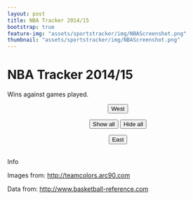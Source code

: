 ```yaml
---
layout: post
title: NBA Tracker 2014/15
bootstrap: true
feature-img: "assets/sportstracker/img/NBAScreenshot.png"
thumbnail: "assets/sportstracker/img/NBAScreenshot.png"
---
```


<meta http-Equiv="Cache-Control" Content="no-cache">
<meta http-Equiv="Pragma" Content="no-cache">
<meta http-Equiv="Expires" Content="0">
<link rel="stylesheet" id="tracker-css" href="/assets/sportstracker/css/style.css" type="text/css" media="all">
<script src="/assets/sportstracker/js/c3.js"></script>
<script src="https://d3js.org/d3.v3.min.js" charset="utf-8"></script>
<!-- Load c3.css -->
<link href="/assets/sportstracker/css/c3.css" rel="stylesheet" type="text/css">
<script src="https://ajax.googleapis.com/ajax/libs/jquery/2.1.3/jquery.min.js"></script>

# NBA Tracker 2014/15

Wins against games played.

<div id="myChart"></div>

<div class="container-fluid">
    <div class="row" id="teamtable">
        <div class="col-6 justify-content-center" id="westTable">
        </div>
        <div class="col-6 justify-content-center" id="eastTable">
        </div>
    </div>
    <div class="row justify-content-center">
        <div class="col-2">
            <p style="text-align: center;">
                <button id="western" type="button" class="btn btn-outline-primary">West</button>
            </p>
        </div>
        <div class="col-4">
            <p style="text-align: center;">
                <button id="showall" type="button" class="btn btn-outline-primary">Show all</button>
                <button id="hideall" type="button" class="btn btn-outline-primary">Hide all</button>
            </p>
        </div>
        <div class="col-2">
            <p style="text-align: center;">
                <button id="eastern" type="button" class="btn btn-outline-primary">East</button>
            </p>
        </div>
    </div>
</div>

<br>
<div class="card">
    <div class="card-header">
        Info
    </div>
    <div class="card-body">
        <p>Images from: <a href="http://teamcolors.arc90.com" target="_blank">http://teamcolors.arc90.com</a></p>
        <p>Data from: <a href="http://www.basketball-reference.com"
                target="_blank">http://www.basketball-reference.com</a></p>
    </div>
</div>

<script>
    // team filtering
    var filter = [];
    var teams = [];
    var eastTeams = [];
    var isEastTeam = [];
    var westTeams = [];

    // load json objects
    var gameData, colourData, conferenceData;
    $.when(
        $.getJSON("/assets/sportstracker/NBA/results2015.json", function (data) {
            gameData = data;
        }),
        $.getJSON("/assets/sportstracker/team-data.json", function (data) {
            colourData = data;
        }),
        $.getJSON("/assets/sportstracker/NBA/conference.json", function (data) {
            conferenceData = data;
        })
    ).then(function () {
        // when both available
        if (conferenceData) {
            splitConferences(conferenceData);
        }
        if (colourData) {
            // create teams table
            constructTeamTable(colourData["NBA"]);
            // split conferences
            // splitTeams();
        }
        else {
            // Request for web data didn't work, handle it
        }
        if (gameData) {
            // display data in chart
            constructData(gameData);
        }
        else {
            // Request for graphic data didn't work, handle it
        }
    });

    // convert name to ID/filename
    function convertNameToID(name) {
        name = name.replace(/ /g, "-");
        name = name.toLowerCase();
        return name;
    }

    // enable show/hide all buttons
    $('#showall').click(function () {
        toggleAll(1);
    });
    $('#hideall').click(function () {
        toggleAll(0);
    });
    function toggleAll(onOff) {
        // change class, change chart
        if (onOff) {
            $('div#teamtable').find("img").attr('class', 'img-thumbnail iconOn');
            chart.show(teams);
            for (i = 0; i < teams.length; i++)
                filter[teams[i]] = 1;
        } else {
            $('div#teamtable').find("img").attr('class', 'img-thumbnail iconOff');
            chart.hide(teams);
            for (i = 0; i < teams.length; i++)
                filter[teams[i]] = 0;
        }
    }

    // conference buttons
    $('#eastern').click(function () {
        // hide all
        toggleAll(0);
        // show just east
        chart.show(eastTeams);
        for (i = 0; i < eastTeams.length; i++) {
            $('#Div' + convertNameToID(eastTeams[i])).find("img").attr('class', 'img-thumbnail iconOn');
            filter[eastTeams[i]] = 1;
        }
    });
    $('#western').click(function () {
        toggleAll(0);
        chart.show(westTeams);
        for (i = 0; i < westTeams.length; i++) {
            $('#Div' + convertNameToID(westTeams[i])).find("img").attr('class', 'img-thumbnail iconOn');
            filter[westTeams[i]] = 1;
        }
    });

    function splitConferences(data) {
        // populate east/west conference
        $.each(data, function (key, val) {
            if (val) {
                isEastTeam[key] = 1;
                // isEastTeam.push(1);
                eastTeams.push(key);
            } else {
                isEastTeam[key] = 0;
                westTeams.push(key);
            }
        });
    }


    // chart colours
    var teamColours = [];
    // create team table
    function constructTeamTable(data) {

        // construct selection table + callbacks
        var rowsize = 10;
        var row = 0;
        var col = 0;
        var content = "";

        // for each row
        $.each(data, function (key, val) {
            // on by default
            filter[key] = 1;

            // append team and colours
            teamColours[key] = val[0];

            // add to team names
            teams.push(key);

            // generate table
            addToTable(isEastTeam[key], convertNameToID(key));
        });
        $("#eastTable").append(eastTable);
        $("#westTable").append(westTable);

        // add callback for each diff
        $.each(data, function (key, val) {
            // add callback functions
            $('#Div' + convertNameToID(key)).click(function () {
                filter[key] = 1 - filter[key];
                //change class to off/on, toggle display
                if (filter[key]) {
                    $('#Div' + convertNameToID(key)).find("img:first").attr('class', 'img-thumbnail iconOn');
                    chart.show(key);
                } else {
                    $('#Div' + convertNameToID(key)).find("img:first").attr('class', 'img-thumbnail iconOff');
                    chart.hide(key);
                }
            });

            // add focusing
            $('#Div' + convertNameToID(key)).mouseover(function () {
                chart.focus(key);
            });
            $('#Div' + convertNameToID(key)).mouseout(function () {
                chart.revert();
            });
        });
    }

    var eastRow = 0;
    var eastCol = 0;
    var eastTable = "";
    var westRow = 0;
    var westCol = 0;
    var westTable = "";
    var rowsize = 5;

    function addToTable(isEast, teamID) {
        if (isEast) {
            // generate table
            if (eastCol == 0) {
                // alternate row backgrounds
                if (eastRow % 2 == 0) {
                    eastTable += '<div class="row rowEven justify-content-center">';
                } else {
                    eastTable += '<div class="row rowOdd justify-content-center">';
                }
                // off set first column
                eastTable += '<div class="col-2"';
            } else {
                // output all table elements
                eastTable += '<div class="col-2"';
            }

            eastTable += ' id="Div' + teamID + '"><img src="/assets/sportstracker/img/nba/' + teamID + '.svg" class="img-thumbnail iconOn"></div>';

            // next row?
            eastCol++;
            if (eastCol > rowsize - 1) {
                eastTable += '</div>';
                eastCol = 0;
                eastRow++;
            }
        } else {
            // generate table
            if (westCol == 0) {
                // alternate row backgrounds
                if (westRow % 2 == 0) {
                    westTable += '<div class="row rowEven justify-content-center">';
                } else {
                    westTable += '<div class="row rowOdd justify-content-center">';
                }
                // off set first column
                westTable += '<div class="col-2"';
            } else {
                // output all table elements
                westTable += '<div class="col-2"';
            }

            westTable += ' id="Div' + teamID + '"><img src="/assets/sportstracker/img/nba/' + teamID + '.svg" class="img-thumbnail iconOn"></div>';
            // westTable += ' id="Div' + teamID + '">' + teamID + '</div>';

            // next row?
            westCol++;
            if (westCol > rowsize - 1) {
                westTable += '</div>';
                westCol = 0;
                westRow++;
            }
        }
    }

    // chart object
    var chart;
    // append chart data
    var chartData = [];
    var chartColours = [];
    function constructData(data) {
        if (!data)
            return 0;

        // for each row - prepare data + colours
        var row = 0;
        $.each(data, function (key, val) {
            // format data
            // make into single array
            var chartDataTemp = [];
            chartDataTemp.push(val.team);
            for (i = 0; i < val.value.length; i++)
                chartDataTemp.push(val.value[i]);
            // add to chart data
            chartData.push(chartDataTemp);

            // make colours array
            chartColours.push('#' + teamColours[val.team]);
            row++;
        });

        // display chart + options
        chart = c3.generate({
            bindto: '#myChart',
            size: {
                height: 500
            },
            data: {
                columns: chartData,
                type: 'spline'
            },
            color: {
                pattern: chartColours
            },
            axis: {
                x: {
                    label: {
                        text: 'Games played',
                        position: 'outer-center'
                    }
                },
                y: {
                    min: 0,
                    padding: { bottom: 3 },
                    label: {
                        text: 'Wins',
                        position: 'outer-middle'
                    }
                }
            },
            grid: {
                x: {
                    // number of games in season
                    lines: [{ value: 82 }],
                    show: true
                },
                y: {
                    show: true
                }
            },
            legend: {
                show: false
            },
            tooltip: {
                format: {
                    title: function (d) { return 'Games played: ' + d; }
                }
            }
        });
    }
</script>
